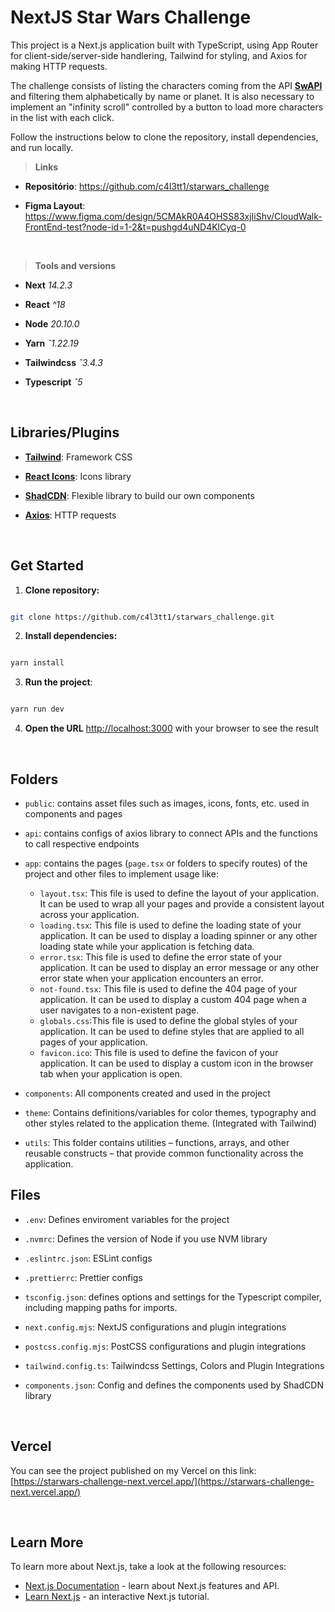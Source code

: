 # NextJS Star Wars Challenge

This project is a Next.js application built with TypeScript, using App Router for client-side/server-side handlering, Tailwind for styling, and Axios for making HTTP requests.

The challenge consists of listing the characters coming from the API [**SwAPI**](https://swapi.dev) and filtering them alphabetically by name or planet.
It is also necessary to implement an "infinity scroll" controlled by a button to load more characters in the list with each click.

Follow the instructions below to clone the repository, install dependencies, and run locally.

> **Links**

- **Repositório**: https://github.com/c4l3tt1/starwars_challenge

- **Figma Layout**: https://www.figma.com/design/5CMAkR0A4OHSS83xjIiShv/CloudWalk-FrontEnd-test?node-id=1-2&t=pushgd4uND4KlCyq-0

<br  />

> **Tools and versions**

- **Next** _14.2.3_

- **React** _^18_

- **Node** _20.10.0_

- **Yarn** _ˆ1.22.19_

- **Tailwindcss** _ˆ3.4.3_

- **Typescript** _ˆ5_

<br  />

## Libraries/Plugins

- [**Tailwind**](https://tailwindcss.com/): Framework CSS

- [**React Icons**](https://react-icons.github.io/react-icons/): Icons library

- [**ShadCDN**](https://ui.shadcn.com/): Flexible library to build our own components

- [**Axios**](https://axios-http.com): HTTP requests

<br  />

## Get Started

1. **Clone repository:**

```bash

git clone https://github.com/c4l3tt1/starwars_challenge.git

```

2. **Install dependencies:**

```bash

yarn install

```

3. **Run the project**:

```bash

yarn run dev

```

4. **Open the URL** [http://localhost:3000](http://localhost:3000) with your browser to see the result

<br  />

## Folders

- `public`: contains asset files such as images, icons, fonts, etc. used in components and pages

- `api`: contains configs of axios library to connect APIs and the functions to call respective endpoints

- `app`: contains the pages (`page.tsx` or folders to specify routes) of the project and other files to implement usage like:

  - `layout.tsx`: This file is used to define the layout of your application. It can be used to wrap all your pages and provide a consistent layout across your application.
  - `loading.tsx`: This file is used to define the loading state of your application. It can be used to display a loading spinner or any other loading state while your application is fetching data.
  - `error.tsx`: This file is used to define the error state of your application. It can be used to display an error message or any other error state when your application encounters an error.
  - `not-found.tsx`: This file is used to define the 404 page of your application. It can be used to display a custom 404 page when a user navigates to a non-existent page.
  - `globals.css`:This file is used to define the global styles of your application. It can be used to define styles that are applied to all pages of your application.
  - `favicon.ico`: This file is used to define the favicon of your application. It can be used to display a custom icon in the browser tab when your application is open.

- `components`: All components created and used in the project

- `theme`: Contains definitions/variables for color themes, typography and other styles related to the application theme. (Integrated with Tailwind)
- `utils`: This folder contains utilities – functions, arrays, and other reusable constructs – that provide common functionality across the application.

## Files

- `.env`: Defines enviroment variables for the project

- `.nvmrc`: Defines the version of Node if you use NVM library

- `.eslintrc.json`: ESLint configs

- `.prettierrc`: Prettier configs

- `tsconfig.json`: defines options and settings for the Typescript compiler, including mapping paths for imports.

- `next.config.mjs`: NextJS configurations and plugin integrations

- `postcss.config.mjs`: PostCSS configurations and plugin integrations

- `tailwind.config.ts`: Tailwindcss Settings, Colors and Plugin Integrations

- `components.json`: Config and defines the components used by ShadCDN library

<br  />

## Vercel

You can see the project published on my Vercel on this link: [https://starwars-challenge-next.vercel.app/](https://starwars-challenge-next.vercel.app/)

<br  />

## Learn More

To learn more about Next.js, take a look at the following resources:

- [Next.js Documentation](https://nextjs.org/docs) - learn about Next.js features and API.
- [Learn Next.js](https://nextjs.org/learn) - an interactive Next.js tutorial.
